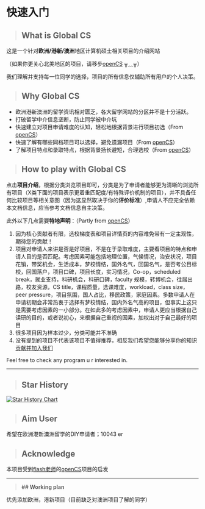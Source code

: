 # 快速入门

> ## **What is Global CS**

这是一个针对**欧洲/港新/澳洲**地区计算机硕士相关项目的介绍网站

（如果你更关心北美地区的项目，请移步[openCS](https://opencs.app/) ╥﹏╥）

我们理解并支持每一位同学的选择，项目的所有信息仅辅助所有用户的个人决策。

> ## **Why Global CS**

* 欧洲港新澳洲的留学资讯相对匮乏，各大留学网站的分区并不是十分活跃。
* 打破留学中介信息垄断，防止同学被中介坑
* 快速建立对项目申请难度的认知，轻松地根据背景进行项目初选（From [openCS](https://opencs.app/)）
* 快速了解有哪些同档项目可以选择，避免遗漏项目（From [openCS](https://opencs.app/)）
* 了解项目特点和录取特点，根据背景扬长避短，合理选校（From [openCS](https://opencs.app/)）

> ## **How to play with Global CS**

点击**项目介绍**，根据分类浏览项目即可，分类是为了申请者能够更为清晰的浏览所有项目（Ⅹ类下面的项目表示更着重匹配度/有特殊评价机制的项目），并不具备任何比较项目等相关意图（因为这显然取决于你的**评价标准**）,申请人不应完全依赖本文档信息，应当参考文档信息自主决策。

此外以下几点需要**特地声明**：（Partly from [openCS](https://opencs.app/)）

1. 因为核心贡献者有限，选校梯度表和项目详情页的内容难免带有一定主观性，期待您的贡献！
2. 项目对申请人来讲是否是好项目，不是在于录取难度，主要看项目的特点和申请人目的是否匹配。考虑因素可能包括地理位置，气候情况，治安状况，项目花销，带奖机会，生活成本，梦校情结，国外名气，回国名气，是否考公目标校，回国落户，项目口碑，项目长度，实习情况，Co-op，scheduled break，就业支持，科研机会，科研口碑，faculty 规模，转博机会，往届出路，校友资源，CS title，课程质量，选课难度，workload，class size，peer pressure，项目氛围，国人占比，移民政策，家庭因素。多数申请人在申请初期会非常热衷于选择有梦校情结，国内外名气高的项目，但事实上这只是需要考虑因素的一小部分。在如此多的考虑因素中，申请人更应当根据自己读研的目的，或者说初心，来根据自己重视的因素，加权出对于自己最好的项目
3. 很多项目因为样本过少，分类可能并不准确
4. 没有提到的项目不代表该项目不值得推荐，相反我们希望您能够分享你的知识[贡献并加入我们](joinus.md)

Feel free to check any program u r interested in.

***

> ## **Star History**

[![Star History Chart](https://api.star-history.com/svg?repos=Global-CS-application/global-cs-application.github.io&type=Date)](https://star-history.com/#Global-CS-application/global-cs-application.github.io&Date)

> ## **Aim User**

希望在欧洲港新澳洲留学的DIY申请者；10043 er

> ## **Acknowledge**

本项目受到[flash老师](https://github.com/xichenpan)的[openCS](https://github.com/opencsapp/opencsapp.github.io)项目的启发

***



> **## Working plan**

优先添加欧洲，港新项目（目前缺乏对澳洲项目了解的同学）










